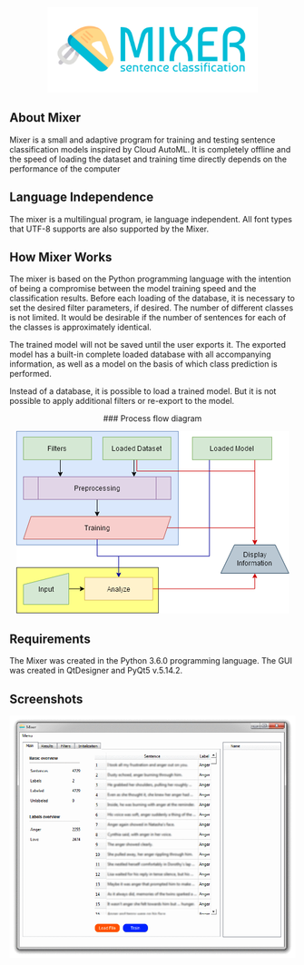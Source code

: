 <p align="center"> 
<img src="https://raw.githubusercontent.com/user0706/Mixer/master/ignore/MixerCover.png" height=150px/>
</p>

## About Mixer

Mixer is a small and adaptive program for training and testing sentence classification models inspired by Cloud AutoML. It is completely offline and the speed of loading the dataset and training time directly depends on the performance of the computer

## Language Independence
The mixer is a multilingual program, ie language independent. All font types that UTF-8 supports are also supported by the Mixer.

## How Mixer Works
The mixer is based on the Python programming language with the intention of being a compromise between the model training speed and the classification results. Before each loading of the database, it is necessary to set the desired filter parameters, if desired. The number of different classes is not limited. It would be desirable if the number of sentences for each of the classes is approximately identical.

The trained model will not be saved until the user exports it. The exported model has a built-in complete loaded database with all accompanying information, as well as a model on the basis of which class prediction is performed.

Instead of a database, it is possible to load a trained model. But it is not possible to apply additional filters or re-export to the model.
<p align="center"> 
### Process flow diagram
</p>
<p align="center"> 
<img src="https://raw.githubusercontent.com/user0706/Mixer/master/ignore/ProcessFlowing.png"/>
</p>

## Requirements
The Mixer was created in the Python 3.6.0 programming language. The GUI was created in QtDesigner and PyQt5 v.5.14.2.

## Screenshots
![](https://raw.githubusercontent.com/user0706/Mixer/master/ignore/mixer.gif)

